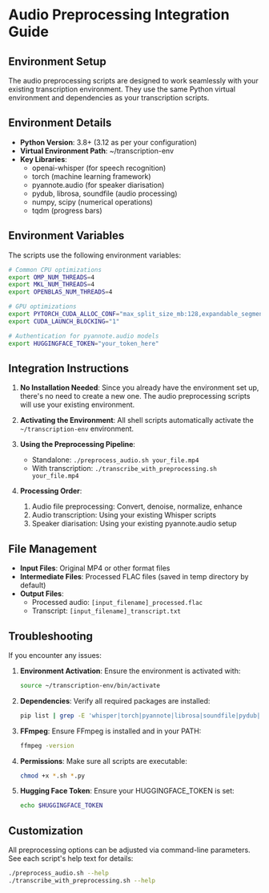 # Audio Preprocessing Integration Guide

## Environment Setup

The audio preprocessing scripts are designed to work seamlessly with your existing transcription environment. They use the same Python virtual environment and dependencies as your transcription scripts.

## Environment Details

- **Python Version**: 3.8+ (3.12 as per your configuration)
- **Virtual Environment Path**: ~/transcription-env
- **Key Libraries**:
  - openai-whisper (for speech recognition)
  - torch (machine learning framework)
  - pyannote.audio (for speaker diarisation)
  - pydub, librosa, soundfile (audio processing)
  - numpy, scipy (numerical operations)
  - tqdm (progress bars)

## Environment Variables

The scripts use the following environment variables:

```bash
# Common CPU optimizations
export OMP_NUM_THREADS=4
export MKL_NUM_THREADS=4
export OPENBLAS_NUM_THREADS=4

# GPU optimizations
export PYTORCH_CUDA_ALLOC_CONF="max_split_size_mb:128,expandable_segments:True"
export CUDA_LAUNCH_BLOCKING="1"

# Authentication for pyannote.audio models
export HUGGINGFACE_TOKEN="your_token_here"
```

## Integration Instructions

1. **No Installation Needed**: Since you already have the environment set up, there's no need to create a new one. The audio preprocessing scripts will use your existing environment.

2. **Activating the Environment**: All shell scripts automatically activate the `~/transcription-env` environment.

3. **Using the Preprocessing Pipeline**:
   - Standalone: `./preprocess_audio.sh your_file.mp4`
   - With transcription: `./transcribe_with_preprocessing.sh your_file.mp4`

4. **Processing Order**:
   1. Audio file preprocessing: Convert, denoise, normalize, enhance
   2. Audio transcription: Using your existing Whisper scripts
   3. Speaker diarisation: Using your existing pyannote.audio setup

## File Management

- **Input Files**: Original MP4 or other format files
- **Intermediate Files**: Processed FLAC files (saved in temp directory by default)
- **Output Files**: 
  - Processed audio: `[input_filename]_processed.flac`
  - Transcript: `[input_filename]_transcript.txt`

## Troubleshooting

If you encounter any issues:

1. **Environment Activation**: Ensure the environment is activated with:
   ```bash
   source ~/transcription-env/bin/activate
   ```

2. **Dependencies**: Verify all required packages are installed:
   ```bash
   pip list | grep -E 'whisper|torch|pyannote|librosa|soundfile|pydub|numpy|scipy'
   ```

3. **FFmpeg**: Ensure FFmpeg is installed and in your PATH:
   ```bash
   ffmpeg -version
   ```

4. **Permissions**: Make sure all scripts are executable:
   ```bash
   chmod +x *.sh *.py
   ```

5. **Hugging Face Token**: Ensure your HUGGINGFACE_TOKEN is set:
   ```bash
   echo $HUGGINGFACE_TOKEN
   ```

## Customization

All preprocessing options can be adjusted via command-line parameters. See each script's help text for details:

```bash
./preprocess_audio.sh --help
./transcribe_with_preprocessing.sh --help
```